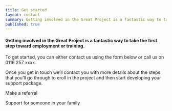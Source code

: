 ```yaml
---
title: Get started
layout: contact
summary: Getting involved in the Great Project is a fantastic way to take the first step toward employment or training.
published: true
---
```


#### Getting involved in the Great Project is a fantastic way to take the first step toward employment or training.

To get started, you can either contact us using the form below or call us on 0116 257 xxxx. 

Once you get in touch we’ll contact you with more details about the steps that you’ll go through to eroll in the project and then start developing your support package.

Make a referral 

Support for someone in your family
